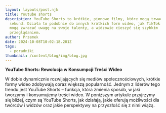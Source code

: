 ```yaml
---
layout: layouts/post.njk
title: Youtube shorts
description: YouTube Shorts to krótkie, pionowe filmy, które mogą trwać do 60
  sekund. Działa to podobnie do innych krótkich form wideo, jak TikTok. Twórcy
  mogą zwracać uwagę na swoje talenty, a widzowie cieszyć się szybkim
  przeglądaniem.
author: Przemek
date: 2024-10-08T10:02:18.201Z
tags:
  - poradniki
thumbnail: /content/blog/img/blog.jpg
---
```

**YouTube Shorts: Rewolucja w Konsumpcji Treści Wideo**

W dobie dynamicznie rozwijających się mediów społecznościowych, krótkie formy wideo zdobywają coraz większą popularność. Jednym z liderów tego trendu jest YouTube Shorts – funkcja, która zmienia sposób, w jaki tworzymy i konsumujemy treści wideo. W poniższym artykule przyjrzymy się bliżej, czym są YouTube Shorts, jak działają, jakie oferują możliwości dla twórców i widzów oraz jakie perspektywy na przyszłość się z nimi wiążą.